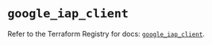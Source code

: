 # `google_iap_client`

Refer to the Terraform Registry for docs: [`google_iap_client`](https://registry.terraform.io/providers/hashicorp/google-beta/6.27.0/docs/resources/google_iap_client).
